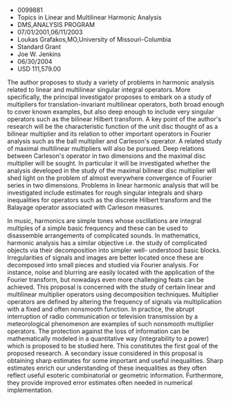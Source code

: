 
* 0099881
* Topics in Linear and Multilinear Harmonic Analysis
* DMS,ANALYSIS PROGRAM
* 07/01/2001,06/11/2003
* Loukas Grafakos,MO,University of Missouri-Columbia
* Standard Grant
* Joe W. Jenkins
* 06/30/2004
* USD 111,579.00

The author proposes to study a variety of problems in harmonic analysis related
to linear and multilinear singular integral operators. More specifically, the
principal investigator proposes to embark on a study of multipliers for
translation-invariant multilinear operators, both broad enough to cover known
examples, but also deep enough to include very singular operators such as the
bilinear Hilbert transform. A key point of the author's research will be the
characteristic function of the unit disc thought of as a bilinear multiplier and
its relation to other important operators in Fourier analysis such as the ball
multiplier and Carleson's operator. A related study of maximal multilinear
multipliers will also be pursued. Deep relations between Carleson's operator in
two dimensions and the maximal disc multiplier will be sought. In particular it
will be investigated whether the analysis developed in the study of the maximal
bilinear disc multiplier will shed light on the problem of almost everywhere
convergence of Fourier series in two dimensions. Problems in linear harmonic
analysis that will be investigated include estimates for rough singular
integrals and sharp inequalities for operators such as the discrete Hilbert
transform and the Balayage operator associated with Carleson measures.

In music, harmonics are simple tones whose oscillations are integral multiples
of a simple basic frequency and these can be used to disassemble arrangements of
complicated sounds. In mathematics, harmonic analysis has a similar objective
i.e. the study of complicated objects via their decomposition into simpler well-
understood basic blocks. Irregularities of signals and images are better located
once these are decomposed into small pieces and studied via Fourier analysis.
For instance, noise and blurring are easily located with the application of the
Fourier transform, but nowadays even more challenging feats can be achieved.
This proposal is concerned with the study of certain linear and multilinear
multiplier operators using decomposition techniques. Multiplier operators are
defined by altering the frequency of signals via multiplication with a fixed and
often nonsmooth function. In practice, the abrupt interruption of radio
communication or television transmission by a meteorological phenomenon are
examples of such nonsmooth multiplier operators. The protection against the loss
of information can be mathematically modeled in a quantitative way
(integrability to a power) which is proposed to be studied here. This
constitutes the first goal of the proposed research. A secondary issue
considered in this proposal is obtaining sharp estimates for some important and
useful inequalities. Sharp estimates enrich our understanding of these
inequalities as they often reflect useful esoteric combinatorial or geometric
information. Furthermore, they provide improved error estimates often needed in
numerical implementation.


